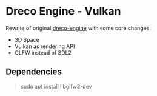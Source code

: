 # Dreco Engine - Vulkan
Rewrite of original [dreco-engine](https://github.com/GloryOfNight/dreco-engine) with some core changes:
- 3D Space
- Vulkan as rendering API
- GLFW instead of SDL2

 ## Dependencies
> sudo apt install libglfw3-dev
